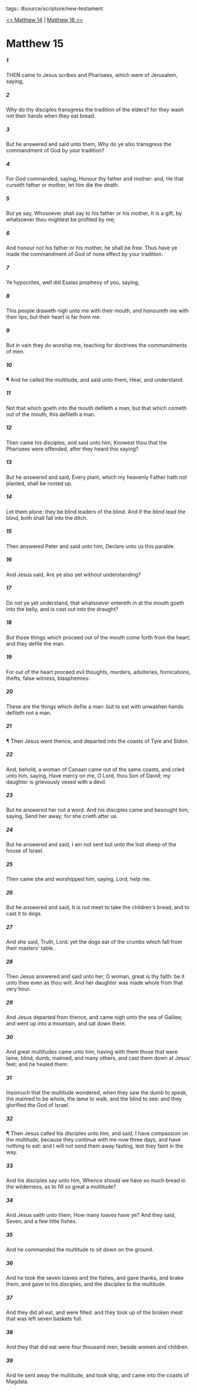 tags:: #source/scripture/new-testament

[<< Matthew 14](new-testament/01_Matthew/Matthew_14.md) | [Matthew 16 >>](new-testament/01_Matthew/Matthew_16.md)

# Matthew 15

##### 1

THEN came to Jesus scribes and Pharisees, which were of Jerusalem, saying,

##### 2

Why do thy disciples transgress the tradition of the elders? for they wash not their hands when they eat bread.

##### 3

But he answered and said unto them, Why do ye also transgress the commandment of God by your tradition?

##### 4

For God commanded, saying, Honour thy father and mother: and, He that curseth father or mother, let him die the death.

##### 5

But ye say, Whosoever shall say to his father or his mother, It is a gift, by whatsoever thou mightest be profited by me;

##### 6

And honour not his father or his mother, he shall be free. Thus have ye made the commandment of God of none effect by your tradition.

##### 7

Ye hypocrites, well did Esaias prophesy of you, saying,

##### 8

This people draweth nigh unto me with their mouth, and honoureth me with their lips; but their heart is far from me.

##### 9

But in vain they do worship me, teaching for doctrines the commandments of men.

##### 10

¶ And he called the multitude, and said unto them, Hear, and understand:

##### 11

Not that which goeth into the mouth defileth a man; but that which cometh out of the mouth, this defileth a man.

##### 12

Then came his disciples, and said unto him, Knowest thou that the Pharisees were offended, after they heard this saying?

##### 13

But he answered and said, Every plant, which my heavenly Father hath not planted, shall be rooted up.

##### 14

Let them alone: they be blind leaders of the blind. And if the blind lead the blind, both shall fall into the ditch.

##### 15

Then answered Peter and said unto him, Declare unto us this parable.

##### 16

And Jesus said, Are ye also yet without understanding?

##### 17

Do not ye yet understand, that whatsoever entereth in at the mouth goeth into the belly, and is cast out into the draught?

##### 18

But those things which proceed out of the mouth come forth from the heart; and they defile the man.

##### 19

For out of the heart proceed evil thoughts, murders, adulteries, fornications, thefts, false witness, blasphemies:

##### 20

These are the things which defile a man: but to eat with unwashen hands defileth not a man.

##### 21

¶ Then Jesus went thence, and departed into the coasts of Tyre and Sidon.

##### 22

And, behold, a woman of Canaan came out of the same coasts, and cried unto him, saying, Have mercy on me, O Lord, thou Son of David; my daughter is grievously vexed with a devil.

##### 23

But he answered her not a word. And his disciples came and besought him, saying, Send her away; for she crieth after us.

##### 24

But he answered and said, I am not sent but unto the lost sheep of the house of Israel.

##### 25

Then came she and worshipped him, saying, Lord, help me.

##### 26

But he answered and said, It is not meet to take the children's bread, and to cast it to dogs.

##### 27

And she said, Truth, Lord: yet the dogs eat of the crumbs which fall from their masters' table.

##### 28

Then Jesus answered and said unto her, O woman, great is thy faith: be it unto thee even as thou wilt. And her daughter was made whole from that very hour.

##### 29

And Jesus departed from thence, and came nigh unto the sea of Galilee; and went up into a mountain, and sat down there.

##### 30

And great multitudes came unto him, having with them those that were lame, blind, dumb, maimed, and many others, and cast them down at Jesus' feet; and he healed them:

##### 31

Insomuch that the multitude wondered, when they saw the dumb to speak, the maimed to be whole, the lame to walk, and the blind to see: and they glorified the God of Israel.

##### 32

¶ Then Jesus called his disciples unto him, and said, I have compassion on the multitude, because they continue with me now three days, and have nothing to eat: and I will not send them away fasting, lest they faint in the way.

##### 33

And his disciples say unto him, Whence should we have so much bread in the wilderness, as to fill so great a multitude?

##### 34

And Jesus saith unto them, How many loaves have ye? And they said, Seven, and a few little fishes.

##### 35

And he commanded the multitude to sit down on the ground.

##### 36

And he took the seven loaves and the fishes, and gave thanks, and brake them, and gave to his disciples, and the disciples to the multitude.

##### 37

And they did all eat, and were filled: and they took up of the broken meat that was left seven baskets full.

##### 38

And they that did eat were four thousand men, beside women and children.

##### 39

And he sent away the multitude, and took ship, and came into the coasts of Magdala.
